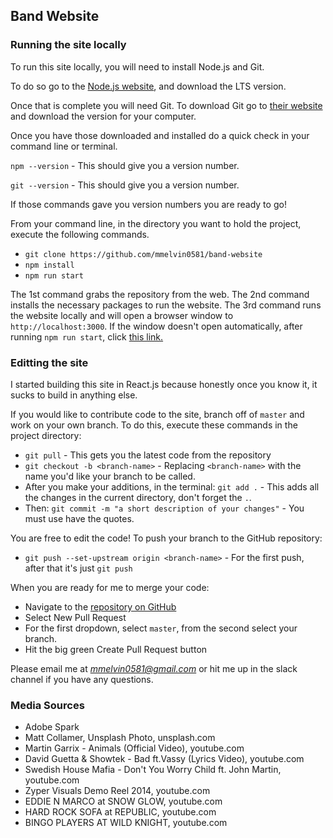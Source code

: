 ## Band Website

### Running the site locally
To run this site locally, you will need to install Node.js and Git.

To do so go to the [Node.js website](https://nodejs.org), and download the LTS version.

Once that is complete you will need Git. To download Git go to [their website](https://git-scm.com/)
and download the version for your computer.

Once you have those downloaded and installed do a quick check in your command line or terminal.

`npm --version` - This should give you a version number.

`git --version` - This should give you a version number.

If those commands gave you version numbers you are ready to go!

From your command line, in the directory you want to hold the project, execute the following commands.
* `git clone https://github.com/mmelvin0581/band-website`
* `npm install`
* `npm run start`

The 1st command grabs the repository from the web. The 2nd command installs the necessary packages
to run the website. The 3rd command runs the website locally and will open a browser window to
`http://localhost:3000`. If the window doesn't open automatically, after running `npm run start`,
click [this link.](http://localhost:3000)

### Editting the site
I started building this site in React.js because honestly once you know it, it sucks to build in
anything else.

If you would like to contribute code to the site, branch off of `master` and work on your own branch.
To do this, execute these commands in the project directory:
* `git pull` - This gets you the latest code from the repository
* `git checkout -b <branch-name>` - Replacing `<branch-name>` with the name you'd like your branch to be called.
* After you make your additions, in the terminal: `git add .` - This adds all the changes in the current directory,
don't forget the `.`.
* Then: `git commit -m "a short description of your changes"` - You must use have the quotes.

You are free to edit the code! To push your branch to the GitHub repository:
* `git push --set-upstream origin <branch-name>` - For the first push, after that it's just `git push`

When you are ready for me to merge your code:
* Navigate to the [repository on GitHub](https://github.com/mmelvin0581/band-website)
* Select New Pull Request
* For the first dropdown, select `master`, from the second select your branch.
* Hit the big green Create Pull Request button

Please email me at *mmelvin0581@gmail.com* or hit me up in the slack channel if you have any questions.

### Media Sources
- Adobe Spark
- Matt Collamer, Unsplash Photo, unsplash.com 
- Martin Garrix - Animals (Official Video), youtube.com
- David Guetta & Showtek - Bad ft.Vassy (Lyrics Video), youtube.com
- Swedish House Mafia - Don't You Worry Child ft. John Martin, youtube.com
- Zyper Visuals Demo Reel 2014, youtube.com
- EDDIE N MARCO at SNOW GLOW, youtube.com
- HARD ROCK SOFA at REPUBLIC, youtube.com
- BINGO PLAYERS AT WILD KNIGHT, youtube.com
